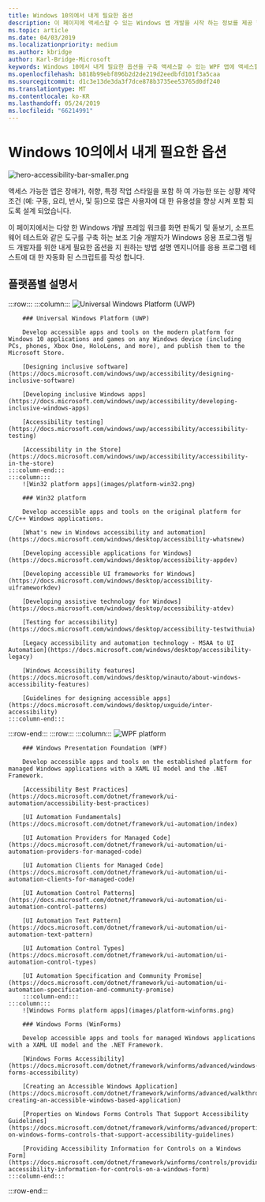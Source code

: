 ```yaml
---
title: Windows 10의에서 내게 필요한 옵션
description: 이 페이지에 액세스할 수 있는 Windows 앱 개발을 시작 하는 정보를 제공 합니다.
ms.topic: article
ms.date: 04/03/2019
ms.localizationpriority: medium
ms.author: kbridge
author: Karl-Bridge-Microsoft
keywords: Windows 10에서 내게 필요한 옵션을 구축 액세스할 수 있는 WPF 앱에 액세스할 수 있는 WinForms 앱을 빌드하기 액세스할 UWP 앱 빌드에 액세스할 수 있는 win32 앱을 빌드하는 접근성
ms.openlocfilehash: b818b99ebf896b2d2de219d2eedbfd101f3a5caa
ms.sourcegitcommit: d1c3e13de3da3f7dce878b3735ee53765d0df240
ms.translationtype: MT
ms.contentlocale: ko-KR
ms.lasthandoff: 05/24/2019
ms.locfileid: "66214991"
---
```

# <a name="accessibility-in-windows-10"></a>Windows 10의에서 내게 필요한 옵션

![hero-accessibility-bar-smaller.png](images/hero-accessibility-bar-smaller.png)

액세스 가능한 앱은 장애가, 취향, 특정 작업 스타일을 포함 하 여 가능한 또는 상황 제약 조건 (예: 구동, 요리, 반사, 및 등)으로 많은 사용자에 대 한 유용성을 향상 시켜 포함 되도록 설계 되었습니다.

이 페이지에서는 다양 한 Windows 개발 프레임 워크를 화면 판독기 및 돋보기, 소프트웨어 테스트와 같은 도구를 구축 하는 보조 기술 개발자가 Windows 응용 프로그램 빌드 개발자를 위한 내게 필요한 옵션을 지 원하는 방법 설명 엔지니어를 응용 프로그램 테스트에 대 한 자동화 된 스크립트를 작성 합니다.

## <a name="platform-specific-documentation"></a>플랫폼별 설명서

:::row:::
    :::column:::
        ![Universal Windows Platform (UWP)](images/platform-uwp.png)

        ### Universal Windows Platform (UWP)

        Develop accessible apps and tools on the modern platform for Windows 10 applications and games on any Windows device (including PCs, phones, Xbox One, HoloLens, and more), and publish them to the Microsoft Store.

        [Designing inclusive software](https://docs.microsoft.com/windows/uwp/accessibility/designing-inclusive-software)

        [Developing inclusive Windows apps](https://docs.microsoft.com/windows/uwp/accessibility/developing-inclusive-windows-apps)

        [Accessibility testing](https://docs.microsoft.com/windows/uwp/accessibility/accessibility-testing)

        [Accessibility in the Store](https://docs.microsoft.com/windows/uwp/accessibility/accessibility-in-the-store)
    :::column-end:::
    :::column:::
        ![Win32 platform apps](images/platform-win32.png)

        ### Win32 platform

        Develop accessible apps and tools on the original platform for C/C++ Windows applications.

        [What's new in Windows accessibility and automation](https://docs.microsoft.com/windows/desktop/accessibility-whatsnew)

        [Developing accessible applications for Windows](https://docs.microsoft.com/windows/desktop/accessibility-appdev)

        [Developing accessible UI frameworks for Windows](https://docs.microsoft.com/windows/desktop/accessibility-uiframeworkdev)

        [Developing assistive technology for Windows](https://docs.microsoft.com/windows/desktop/accessibility-atdev)

        [Testing for accessibility](https://docs.microsoft.com/windows/desktop/accessibility-testwithuia)

        [Legacy accessibility and automation technology - MSAA to UI Automation](https://docs.microsoft.com/windows/desktop/accessibility-legacy)

        [Windows Accessibility features](https://docs.microsoft.com/windows/desktop/winauto/about-windows-accessibility-features)

        [Guidelines for designing accessible apps](https://docs.microsoft.com/windows/desktop/uxguide/inter-accessibility)
    :::column-end:::
:::row-end:::
:::row:::
    :::column:::
        ![WPF platform](images/platform-wpf.png)

        ### Windows Presentation Foundation (WPF)

        Develop accessible apps and tools on the established platform for managed Windows applications with a XAML UI model and the .NET Framework.

        [Accessibility Best Practices](https://docs.microsoft.com/dotnet/framework/ui-automation/accessibility-best-practices)

        [UI Automation Fundamentals](https://docs.microsoft.com/dotnet/framework/ui-automation/index)

        [UI Automation Providers for Managed Code](https://docs.microsoft.com/dotnet/framework/ui-automation/ui-automation-providers-for-managed-code)

        [UI Automation Clients for Managed Code](https://docs.microsoft.com/dotnet/framework/ui-automation/ui-automation-clients-for-managed-code)

        [UI Automation Control Patterns](https://docs.microsoft.com/dotnet/framework/ui-automation/ui-automation-control-patterns)

        [UI Automation Text Pattern](https://docs.microsoft.com/dotnet/framework/ui-automation/ui-automation-text-pattern)

        [UI Automation Control Types](https://docs.microsoft.com/dotnet/framework/ui-automation/ui-automation-control-types)

        [UI Automation Specification and Community Promise](https://docs.microsoft.com/dotnet/framework/ui-automation/ui-automation-specification-and-community-promise)
        :::column-end:::
    :::column:::
        ![Windows Forms platform apps](images/platform-winforms.png)

        ### Windows Forms (WinForms)

        Develop accessible apps and tools for managed Windows applications with a XAML UI model and the .NET Framework.

        [Windows Forms Accessibility](https://docs.microsoft.com/dotnet/framework/winforms/advanced/windows-forms-accessibility)

        [Creating an Accessible Windows Application](https://docs.microsoft.com/dotnet/framework/winforms/advanced/walkthrough-creating-an-accessible-windows-based-application)

        [Properties on Windows Forms Controls That Support Accessibility Guidelines](https://docs.microsoft.com/dotnet/framework/winforms/advanced/properties-on-windows-forms-controls-that-support-accessibility-guidelines)

        [Providing Accessibility Information for Controls on a Windows Form](https://docs.microsoft.com/dotnet/framework/winforms/controls/providing-accessibility-information-for-controls-on-a-windows-form)
    :::column-end:::
<!--         
    :::column:::
![.NET platform](images/platform-dotnet.png)

        ### .NET

        Develop accessible apps and tools for managed Windows applications with the .NET Framework.
    :::column-end:::
    :::column:::

    :::column-end:::
 -->    
:::row-end:::